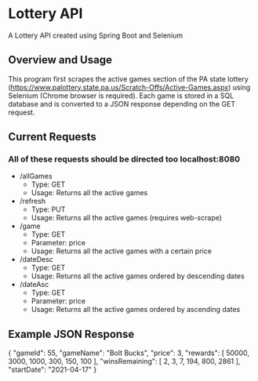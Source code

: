 # Lottery API
A Lottery API created using Spring Boot and Selenium

## Overview and Usage
This program first scrapes the active games section of the PA state lottery (https://www.palottery.state.pa.us/Scratch-Offs/Active-Games.aspx) using Selenium (Chrome browser is required). Each game is stored in a SQL database and is converted to a JSON response depending on the GET request.

## Current Requests
### All of these requests should be directed too localhost:8080
* /allGames
  * Type: GET
  * Usage: Returns all the active games
* /refresh
  * Type: PUT
  * Usage: Returns all the active games (requires web-scrape)
* /game
  * Type: GET
  * Parameter: price
  * Usage: Returns all the active games with a certain price
* /dateDesc
  * Type: GET
  * Usage: Returns all the active games ordered by descending dates
* /dateAsc
  * Type: GET
  * Parameter: price
  * Usage: Returns all the active games ordered by ascending dates

## Example JSON Response
{
        "gameId": 55,
        "gameName": "Bolt Bucks",
        "price": 3,
        "rewards": [
            50000,
            3000,
            1000,
            300,
            150,
            100
        ],
        "winsRemaining": [
            2,
            3,
            7,
            194,
            800,
            2861
        ],
        "startDate": "2021-04-17"
    }





